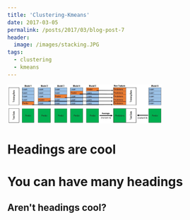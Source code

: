```yaml
---
title: 'Clustering-Kmeans'
date: 2017-03-05
permalink: /posts/2017/03/blog-post-7
header: 
  image: /images/stacking.JPG
tags:
  - clustering
  - kmeans
---
```

<p float="left"><img src="/images/stacking.jpg" width="350" /></p>

Headings are cool
======

You can have many headings
======

Aren't headings cool?
------



